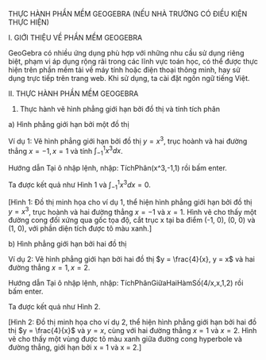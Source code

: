 THỰC HÀNH PHẦN MỀM GEOGEBRA
(NẾU NHÀ TRƯỜNG CÓ ĐIỀU KIỆN THỰC HIỆN)

I. GIỚI THIỆU VỀ PHẦN MỀM GEOGEBRA

GeoGebra có nhiều ứng dụng phù hợp với những nhu cầu sử dụng riêng biệt, phạm vi áp dụng rộng rãi trong các lĩnh vực toán học, có thể được thực hiện trên phần mềm tải về máy tính hoặc điện thoại thông minh, hay sử dụng trực tiếp trên trang web. Khi sử dụng, ta cài đặt ngôn ngữ tiếng Việt.

II. THỰC HÀNH PHẦN MỀM GEOGEBRA

1. Thực hành vẽ hình phẳng giới hạn bởi đồ thị và tính tích phân

a) Hình phẳng giới hạn bởi một đồ thị

Ví dụ 1: Vẽ hình phẳng giới hạn bởi đồ thị $y = x^3$, trục hoành và hai đường thẳng $x = -1, x = 1$ và tính $\int_{-1}^1 x^3dx$.

Hướng dẫn
Tại ô nhập lệnh, nhập: TíchPhân(x^3,-1,1) rồi bấm enter.

Ta được kết quả như Hình 1 và $\int_{-1}^1 x^3dx = 0$.

[Hình 1: Đồ thị minh họa cho ví dụ 1, thể hiện hình phẳng giới hạn bởi đồ thị $y = x^3$, trục hoành và hai đường thẳng $x = -1$ và $x = 1$. Hình vẽ cho thấy một đường cong đối xứng qua gốc tọa độ, cắt trục x tại ba điểm (-1, 0), (0, 0) và (1, 0), với phần diện tích được tô màu xanh.]

b) Hình phẳng giới hạn bởi hai đồ thị

Ví dụ 2: Vẽ hình phẳng giới hạn bởi hai đồ thị $y = \frac{4}{x}, y = x$ và hai đường thẳng $x = 1, x = 2$.

Hướng dẫn
Tại ô nhập lệnh, nhập:
TíchPhânGiữaHaiHàmSố(4/x,x,1,2) rồi bấm enter.

Ta được kết quả như Hình 2.

[Hình 2: Đồ thị minh họa cho ví dụ 2, thể hiện hình phẳng giới hạn bởi hai đồ thị $y = \frac{4}{x}$ và $y = x$, cùng với hai đường thẳng $x = 1$ và $x = 2$. Hình vẽ cho thấy một vùng được tô màu xanh giữa đường cong hyperbole và đường thẳng, giới hạn bởi x = 1 và x = 2.]